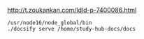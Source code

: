 http://t.zoukankan.com/ldld-p-7400086.html

```
/usr/node16/node_global/bin
./docsify serve /home/study-hub-docs/docs
```